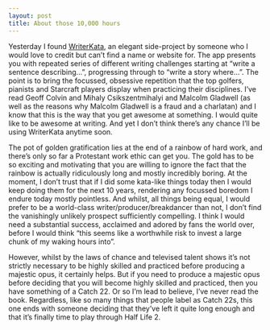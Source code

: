 ```yaml
---
layout: post
title: About those 10,000 hours
---
```

Yesterday I found <a href="http://writerkata.com/" target="_blank">WriterKata</a>, an elegant side-project by someone who I would love to credit but can’t find a name or website for. The app presents you with repeated series of different writing challenges starting at “write a sentence describing…”, progressing through to “write a story where…”. The point is to bring the focussed, obsessive repetition that the top golfers, pianists and Starcraft players display when practicing their disciplines. I’ve read Geoff Colvin and Mihaly Csikszentmihalyi and Malcolm Gladwell (as well as the reasons why Malcolm Gladwell is a fraud and a charlatan) and I know that this is the way that you get awesome at something. I would quite like to be awesome at writing. And yet I don’t think there’s any chance I’ll be using WriterKata anytime soon.

The pot of golden gratification lies at the end of a rainbow of hard work, and there’s only so far a Protestant work ethic can get you. The gold has to be so exciting and motivating that you are willing to ignore the fact that the rainbow is actually ridiculously long and mostly incredibly boring. At the moment, I don’t trust that if I did some kata-like things today then I would keep doing them for the next 10 years, rendering any focussed boredom I endure today mostly pointless. And whilst, all things being equal, I would prefer to be a world-class writer/producer/breakdancer than not, I don’t find the vanishingly unlikely prospect sufficiently compelling. I think I would need a substantial success, acclaimed and adored by fans the world over, before I would think “this seems like a worthwhile risk to invest a large chunk of my waking hours into”.

However, whilst by the laws of chance and televised talent shows it’s not strictly necessary to be highly skilled and practiced before producing a majestic opus, it certainly helps. But if you need to produce a majestic opus before deciding that you will become highly skilled and practiced, then you have something of a Catch 22. Or so I’m lead to believe, I’ve never read the book. Regardless, like so many things that people label as Catch 22s, this one ends with someone deciding that they’ve left it quite long enough and that it’s finally time to play through Half Life 2.
